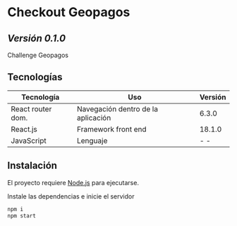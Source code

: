 # Checkout Geopagos

## _Versión 0.1.0_

Challenge Geopagos

## Tecnologías

| Tecnología        | Uso                                | Versión |
| ----------------- | ---------------------------------- | ------- |
| React router dom. | Navegación dentro de la aplicación | 6.3.0   |
| React.js          | Framework front end                | 18.1.0  |
| JavaScript        | Lenguaje                           | - -     |


## Instalación

El proyecto requiere [Node.js](https://nodejs.org/) para ejecutarse.

Instale las dependencias e inicie el servidor

```sh
npm i
npm start
```

[node.js]: http://nodejs.org
[ir a pagina]: https://resplendent-boba-c301ed.netlify.app/
